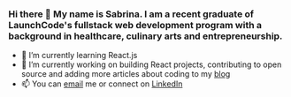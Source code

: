 ### Hi there 👋 My name is Sabrina. I am a recent graduate of LaunchCode's fullstack web development program with a background in healthcare, culinary arts and entrepreneurship.
- 🌱 I’m currently learning React.js
- 🔭 I’m currently working on building React projects, contributing to open source and adding more articles about coding to my [blog](https://medium.com/@sabrina.s.keeler)
- 📫 You can [email](mailto:sabrina.s.keeler@gmail.com) me or connect on [LinkedIn](https://www.linkedin.com/in/sabrina-keeler/)


<!--
**skeeler79/skeeler79** is a ✨ _special_ ✨ repository because its `README.md` (this file) appears on your GitHub profile.

Here are some ideas to get you started:

- 🔭 I’m currently working on ...

- 👯 I’m looking to collaborate on ...
- 🤔 I’m looking for help with ...
- 💬 Ask me about ...

- 😄 Pronouns: ...
- ⚡ Fun fact: ...
-->
